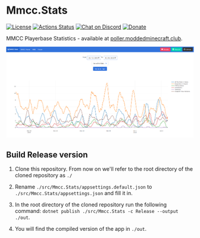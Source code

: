 # Mmcc.Stats

[![License](https://img.shields.io/github/license/ModdedMinecraftClub/Mmcc.Stats?color=blue)](https://github.com/ModdedMinecraftClub/Mmcc.Stats/blob/master/LICENSE) [![Actions Status](https://github.com/ModdedMinecraftClub/Mmcc.Stats/workflows/build/badge.svg)](https://github.com/ModdedMinecraftClub/Mmcc.Stats/actions) [![Chat on Discord](https://discordapp.com/api/guilds/251491739322286081/widget.png)](https://discord.com/invite/8EgWdQC) [![Donate](https://img.shields.io/badge/donate-PayPal-ff69b4)](https://www.moddedminecraft.club/store.php)

MMCC Playerbase Statistics - available at [poller.moddedminecraft.club](https://poller.moddedminecraft.club/).

![screenshot](./screenshots/web_app.png)

## Build Release version

1. Clone this repository. From now on we'll refer to the root directory of the cloned repository as `./`

2. Rename `./src/Mmcc.Stats/appsettings.default.json` to `./src/Mmcc.Stats/appsettings.json` and fill it in.

3. In the root directory of the cloned repository run the following command: `dotnet publish ./src/Mmcc.Stats -c Release --output ./out`.

4. You will find the compiled version of the app in `./out`.
